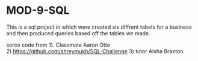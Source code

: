 # MOD-9-SQL
This is a sql project in which were created six diffrent tabels for a business and then produced queries based off the tables we made.

sorce code from 
1). Classmate Aaron Otto
2).https://github.com/shreymukh/SQL-Challenge
3) tutor Aisha Braxton.

